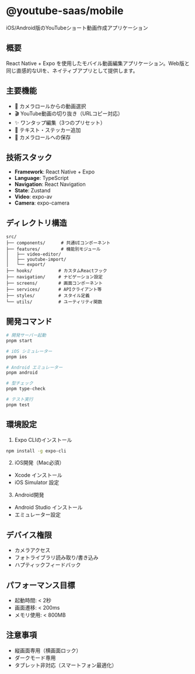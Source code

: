 # @youtube-saas/mobile

iOS/Android版のYouTubeショート動画作成アプリケーション

## 概要

React Native + Expo を使用したモバイル動画編集アプリケーション。Web版と同じ直感的なUIを、ネイティブアプリとして提供します。

## 主要機能

- 📱 カメラロールからの動画選択
- 🎬 YouTube動画の切り抜き（URLコピー対応）
- ✨ ワンタップ編集（3つのプリセット）
- 🎨 テキスト・ステッカー追加
- 💾 カメラロールへの保存

## 技術スタック

- **Framework**: React Native + Expo
- **Language**: TypeScript
- **Navigation**: React Navigation
- **State**: Zustand
- **Video**: expo-av
- **Camera**: expo-camera

## ディレクトリ構造

```
src/
├── components/      # 共通UIコンポーネント
├── features/        # 機能別モジュール
│   ├── video-editor/
│   ├── youtube-import/
│   └── export/
├── hooks/          # カスタムReactフック
├── navigation/     # ナビゲーション設定
├── screens/        # 画面コンポーネント
├── services/       # APIクライアント等
├── styles/         # スタイル定義
└── utils/          # ユーティリティ関数
```

## 開発コマンド

```bash
# 開発サーバー起動
pnpm start

# iOS シミュレーター
pnpm ios

# Android エミュレーター
pnpm android

# 型チェック
pnpm type-check

# テスト実行
pnpm test
```

## 環境設定

1. Expo CLIのインストール
```bash
npm install -g expo-cli
```

2. iOS開発（Mac必須）
- Xcode インストール
- iOS Simulator 設定

3. Android開発
- Android Studio インストール
- エミュレーター設定

## デバイス権限

- カメラアクセス
- フォトライブラリ読み取り/書き込み
- ハプティックフィードバック

## パフォーマンス目標

- 起動時間: < 2秒
- 画面遷移: < 200ms
- メモリ使用: < 800MB

## 注意事項

- 縦画面専用（横画面ロック）
- ダークモード専用
- タブレット非対応（スマートフォン最適化）